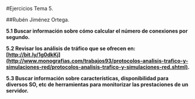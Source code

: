 #Ejercicios Tema 5.

##Rubén Jiménez Ortega.

**5.1 Buscar información sobre cómo calcular el número de conexiones por segundo.**

**5.2 Revisar los análisis de tráfico que se ofrecen en: [http://bit.ly/1g0dkKj](http://www.monografias.com/trabajos93/protocolos-analisis-trafico-y-simulaciones-red/protocolos-analisis-trafico-y-simulaciones-red.shtml).**

**5.3 Buscar información sobre características, disponibilidad para diversos SO, etc de herramientas para monitorizar las prestaciones de un servidor.**

